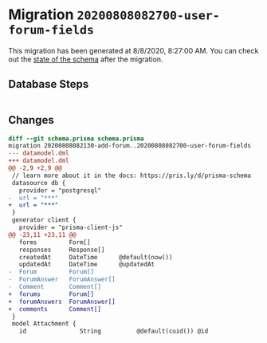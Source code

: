 # Migration `20200808082700-user-forum-fields`

This migration has been generated at 8/8/2020, 8:27:00 AM.
You can check out the [state of the schema](./schema.prisma) after the migration.

## Database Steps

```sql

```

## Changes

```diff
diff --git schema.prisma schema.prisma
migration 20200808082130-add-forum..20200808082700-user-forum-fields
--- datamodel.dml
+++ datamodel.dml
@@ -2,9 +2,9 @@
 // learn more about it in the docs: https://pris.ly/d/prisma-schema
 datasource db {
   provider = "postgresql"
-  url = "***"
+  url = "***"
 }
 generator client {
   provider = "prisma-client-js"
@@ -23,11 +23,11 @@
   forms         Form[]
   responses     Response[]
   createdAt     DateTime      @default(now())
   updatedAt     DateTime      @updatedAt
-  Forum         Forum[]
-  ForumAnswer   ForumAnswer[]
-  Comment       Comment[]
+  forums        Forum[]
+  forumAnswers  ForumAnswer[]
+  comments      Comment[]
 }
 model Attachment {
   id               String          @default(cuid()) @id
```


